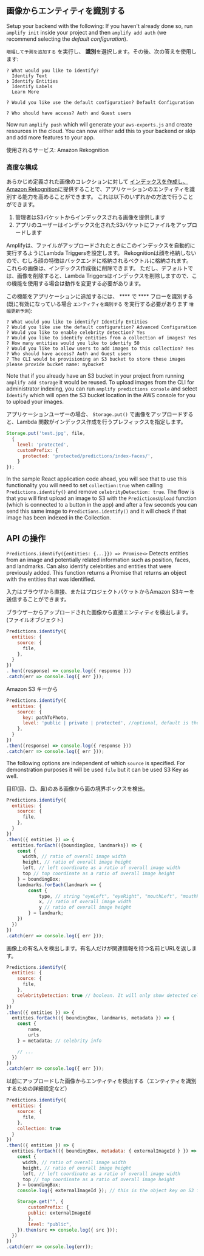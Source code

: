## 画像からエンティティを識別する

Setup your backend with the following: If you haven't already done so, run `amplify init` inside your project and then `amplify add auth` (we recommend selecting the *default configuration*).

`増幅して予測を追加する` を実行し、 **識別**を選択します。その後、次の答えを使用します:

```console
? What would you like to identify? 
  Identify Text 
❯ Identify Entities 
  Identify Labels 
  Learn More 

? Would you like use the default configuration? Default Configuration

? Who should have access? Auth and Guest users
```

Now run `amplify push` which will generate your `aws-exports.js` and create resources in the cloud. You can now either add this to your backend or skip and add more features to your app.

使用されるサービス: Amazon Rekognition

### 高度な構成

あらかじめ定義された画像のコレクションに対して [インデックスを作成し、Amazon Rekognition](https://docs.aws.amazon.com/rekognition/latest/dg/API_IndexFaces.html)に提供することで、アプリケーションのエンティティを識別する能力を高めることができます。 これは以下のいずれかの方法で行うことができます。
1. 管理者はS3バケットからインデックスされる画像を提供します
2. アプリのユーザーはインデックス化されたS3バケットにファイルをアップロードします

Amplifyは、ファイルがアップロードされたときにこのインデックスを自動的に実行するようにLambda Triggersを設定します。 Rekognitionは顔を格納しないので、むしろ顔の特徴はバックエンドに格納されるベクトルに格納されます。 これらの画像は、インデックス作成後に削除できます。 ただし、デフォルトでは、画像を削除すると、Lambda Triggersはインデックスを削除しますので、この機能を使用する場合は動作を変更する必要があります。

この機能をアプリケーションに追加するには、 **** で **** フローを識別する (既に有効になっている場合 `エンティティを識別する` を実行する必要があります `増幅更新予測`):

```console
? What would you like to identify? Identify Entities
? Would you like use the default configuration? Advanced Configuration
? Would you like to enable celebrity detection? Yes
? Would you like to identify entities from a collection of images? Yes
? How many entities would you like to identify 50
? Would you like to allow users to add images to this collection? Yes
? Who should have access? Auth and Guest users
? The CLI would be provisioning an S3 bucket to store these images please provide bucket name: mybucket
```

Note that if you already have an S3 bucket in your project from running `amplify add storage` it would be reused. To upload images from the CLI for administrator indexing, you can run `amplify predictions console` and select `Identify` which will open the S3 bucket location in the AWS console for you to upload your images.

アプリケーションユーザーの場合、 `Storage.put()` で画像をアップロードすると、Lambda 関数がインデックス作成を行うプレフィックスを指定します。

```javascript
Storage.put('test.jpg', file, 
  {
    level: 'protected',
    customPrefix: {
      protected: 'protected/predictions/index-faces/',
    }
});
```

In the sample React application code ahead, you will see that to use this functionality you will need to set `collection:true` when calling `Predictions.identify()` and remove `celebrityDetection: true`. The flow is that you will first upload an image to S3 with the `PredictionsUpload` function (which is connected to a button in the app) and after a few seconds you can send this same image to `Predictions.identify()` and it will check if that image has been indexed in the Collection.

## API の操作

`Predictions.identify({entities: {...}}) => Promise<>` Detects entities from an image and potentially related information such as position, faces, and landmarks. Can also identify celebrities and entities that were previously added. This function returns a Promise that returns an object with the entities that was identified.

入力はブラウザから直接、またはプロジェクトバケットからAmazon S3キーを送信することができます。

ブラウザーからアップロードされた画像から直接エンティティを検出します。(ファイルオブジェクト)

```javascript
Predictions.identify({
  entities: {
    source: {
      file,
    },
  }
})
. hen((response) => console.log({ response }))
.catch(err => console.log({ err }));
```

Amazon S3 キーから
```javascript
Predictions.identify({
  entities: {
    source: {
      key: pathToPhoto,
      level: 'public | private | protected', //optional, default is the configured on Storage category
    },
  }
})
.then((response) => console.log({ response }))
.catch(err => console.log({ err }));
```

The following options are independent of which `source` is specified. For demonstration purposes it will be used `file` but it can be used S3 Key as well.

目印(目、口、鼻)のある画像から面の境界ボックスを検出。

```javascript
Predictions.identify({
  entities: {
    source: {
      file,
    },
  }
})
.then(({ entities }) => {
  entities.forEach(({boundingBox, landmarks}) => {
    const { 
      width, // ratio of overall image width
      height, // ratio of overall image height
      left, // left coordinate as a ratio of overall image width
      top // top coordinate as a ratio of overall image height
    } = boundingBox;
    landmarks.forEach(landmark => {
        const {
            type, // string "eyeLeft", "eyeRight", "mouthLeft", "mouthRight", "nose"
            x, // ratio of overall image width
            y // ratio of overall image height
        } = landmark;
    })
  })
})
.catch(err => console.log({ err }));
```

画像上の有名人を検出します。有名人だけが関連情報を持つ名前とURLを返します。

```javascript
Predictions.identify({
  entities: {
    source: {
      file,
    },
    celebrityDetection: true // boolean. It will only show detected celebrities 
  }
})
.then(({ entities }) => {
  entities.forEach(({ boundingBox, landmarks, metadata }) => {
    const { 
        name,
        urls 
    } = metadata; // celebrity info

    // ...
  })
})
.catch(err => console.log({ err }));
```

以前にアップロードした画像からエンティティを検出する（エンティティを識別するための詳細設定など）

```javascript
Predictions.identify({
  entities: {
    source: {
      file,
    },
    collection: true
  }
})
.then(({ entities }) => {
  entities.forEach(({ boundingBox, metadata: { externalImageId } }) => {
    const {
      width, // ratio of overall image width
      height, // ratio of overall image height
      left, // left coordinate as a ratio of overall image width
      top // top coordinate as a ratio of overall image height
    } = boundingBox;
    console.log({ externalImageId }); // this is the object key on S3 from the original image!

    Storage.get("", {
        customPrefix: {
        public: externalImageId
        },
        level: "public",
    }).then(src => console.log({ src }));
  })
})
.catch(err => console.log(err));
```
